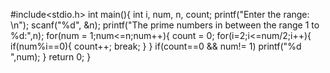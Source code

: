 #include<stdio.h>
int main(){
int i, num, n, count;
printf("Enter the range: \n");
scanf("%d", &n);
printf("The prime numbers in between the range 1 to %d:",n);
for(num = 1;num<=n;num++){
count = 0;
for(i=2;i<=num/2;i++){
if(num%i==0){
count++;
break;
}
}
if(count==0 && num!= 1)
printf("%d ",num);
}
return 0;
}
